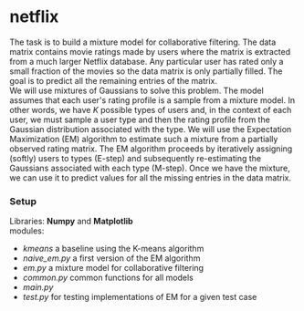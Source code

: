 # netflix

The task is to build a mixture model for collaborative filtering. The data matrix contains movie ratings made by users where the matrix is extracted from a much larger Netflix database. Any particular user has rated only a small fraction of the movies so the data matrix is only partially filled. The goal is to predict all the remaining entries of the matrix.<br>
We will use mixtures of Gaussians to solve this problem. The model assumes that each user's rating profile is a sample from a mixture model. In other words, we have *K* possible types of users and, in the context of each user, we must sample a user type and then the rating profile from the Gaussian distribution associated with the type. We will use the Expectation Maximization (EM) algorithm to estimate such a mixture from a partially observed rating matrix. The EM algorithm proceeds by iteratively assigning (softly) users to types (E-step) and subsequently re-estimating the Gaussians associated with each type (M-step). Once we have the mixture, we can use it to predict values for all the missing entries in the data matrix. <br>

### Setup
Libraries: **Numpy** and **Matplotlib** <br>
modules: 
- *kmeans* a baseline using the K-means algorithm
- *naive_em.py* a first version of the EM algorithm 
- *em.py* a mixture model for collaborative filtering 
- *common.py* common functions for all models 
- *main.py* 
- *test.py* for testing implementations of EM for a given test case

 
